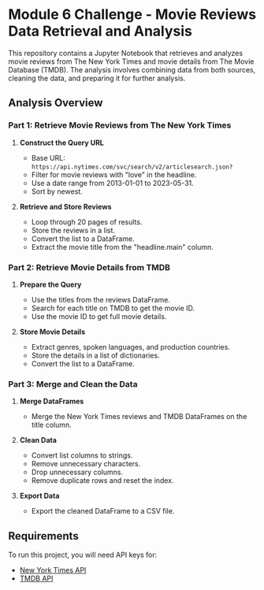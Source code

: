 # Module 6 Challenge - Movie Reviews Data Retrieval and Analysis

This repository contains a Jupyter Notebook that retrieves and analyzes movie reviews from The New York Times and movie details from The Movie Database (TMDB). The analysis involves combining data from both sources, cleaning the data, and preparing it for further analysis.

## Analysis Overview

### Part 1: Retrieve Movie Reviews from The New York Times

1. **Construct the Query URL**
    - Base URL: `https://api.nytimes.com/svc/search/v2/articlesearch.json?`
    - Filter for movie reviews with "love" in the headline.
    - Use a date range from 2013-01-01 to 2023-05-31.
    - Sort by newest.

2. **Retrieve and Store Reviews**
    - Loop through 20 pages of results.
    - Store the reviews in a list.
    - Convert the list to a DataFrame.
    - Extract the movie title from the "headline.main" column.

### Part 2: Retrieve Movie Details from TMDB

1. **Prepare the Query**
    - Use the titles from the reviews DataFrame.
    - Search for each title on TMDB to get the movie ID.
    - Use the movie ID to get full movie details.

2. **Store Movie Details**
    - Extract genres, spoken languages, and production countries.
    - Store the details in a list of dictionaries.
    - Convert the list to a DataFrame.

### Part 3: Merge and Clean the Data

1. **Merge DataFrames**
    - Merge the New York Times reviews and TMDB DataFrames on the title column.

2. **Clean Data**
    - Convert list columns to strings.
    - Remove unnecessary characters.
    - Drop unnecessary columns.
    - Remove duplicate rows and reset the index.

3. **Export Data**
    - Export the cleaned DataFrame to a CSV file.

## Requirements

To run this project, you will need API keys for:

- [New York Times API](https://developer.nytimes.com/get-started)
- [TMDB API](https://developers.themoviedb.org/3/getting-started/introduction)